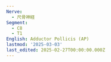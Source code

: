 ```yaml
---
Nerve:
  - 尺骨神経
Segment:
  - C8
  - T1
English: Adductor Pollicis (AP)
lastmod: '2025-03-03'
last_edited: 2025-02-27T00:00:00.000Z
---
```



